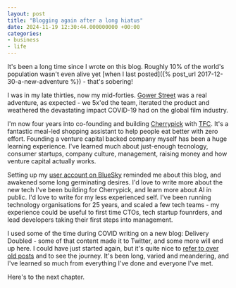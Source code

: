 ```yaml
---
layout: post
title: "Blogging again after a long hiatus"
date: 2024-11-19 12:30:44.000000000 +00:00
categories:
- business
- life
---
```


It's been a long time since I wrote on this blog. Roughly
10% of the world's population wasn't even alive yet [when I last posted]({%
post_url 2017-12-30-a-new-adventure %}) - that's sobering!

<!--more-->

I was in my late thirties, now my mid-forties. [Gower Street](https://gower.st)
was a real adventure, as expected - we 5x'ed the team, iterated the product and
weathered the devastating impact COVID-19 had on the global film industry.

I'm now four years into co-founding and building
[Cherrypick](https://cherrypick.co) with
[TFC](https://www.linkedin.com/in/tomfostercarter/). It's a fantastic meal-led
shopping assistant to help people eat better with zero effort. Founding a
venture capital backed company myself has been a huge learning experience. I've
learned much about just-enough tecnology, consumer
startups, company culture, management, raising money and how venture capital
actually works.

Setting up my [user account on BlueSky](https://bsky.app/profile/chrismdp.com)
reminded me about this blog, and awakened some long germinating desires. I'd
love to write more about the new tech I've been building for Cherrypick, and
learn more about AI in public. I'd love to write for my less experienced self.
I've been running technology organisations for 25 years, and scaled a few tech
teams - my experience could be useful to first time CTOs, tech startup
founrders, and lead developers taking their first steps into management.

I used some of the time during COVID writing on a new blog: Delivery Doubled -
some of that content made it to Twitter, and some more will end up here.  I
could have just started again, but it's quite nice to [refer to over old
posts](/all) and to see the journey. It's been long, varied and meandering, and
I've learned so much from everything I've done and everyone I've met.

Here's to the next chapter.
